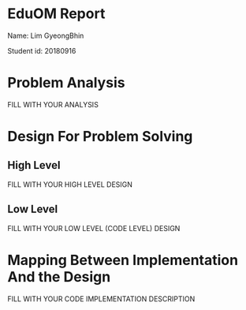 # EduOM Report

Name: Lim GyeongBhin

Student id: 20180916

# Problem Analysis

FILL WITH YOUR ANALYSIS

# Design For Problem Solving

## High Level

FILL WITH YOUR HIGH LEVEL DESIGN

## Low Level

FILL WITH YOUR LOW LEVEL (CODE LEVEL) DESIGN

# Mapping Between Implementation And the Design

FILL WITH YOUR CODE IMPLEMENTATION DESCRIPTION